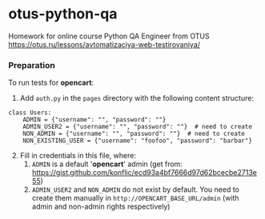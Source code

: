 # otus-python-qa
Homework for online course Python QA Engineer from OTUS
https://otus.ru/lessons/avtomatizaciya-web-testirovaniya/


### Preparation
To run tests for **opencart**:
1. Add `auth.py` in the `pages` directory with the following content structure:

```
class Users:
    ADMIN = {"username": "", "password": ""}
    ADMIN_USER2 = {"username": "", "password": ""}  # need to create
    NON_ADMIN = {"username": "", "password": ""}  # need to create
    NON_EXISTING_USER = {"username": "foofoo", "password": "barbar"}
```
2. Fill in credentials in this file, where:
   1. `ADMIN` is a default '**opencart**' admin (get from: https://gist.github.com/konflic/ecd93a4bf7666d97d62bcecbe2713e55)
   2. `ADMIN_USER2` and `NON_ADMIN` do not exist by default. You need to create them manually in `http://OPENCART_BASE_URL/admin` (with admin and non-admin rights respectively)
